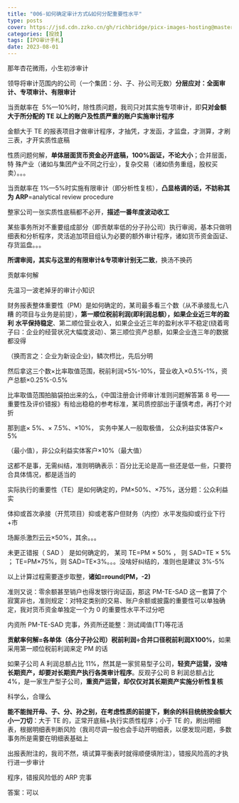 ```yaml
---
title: "006-如何确定审计方式&如何分配重要性水平"
type: posts
cover: https://jsd.cdn.zzko.cn/gh/richbridge/picx-images-hosting@master/thumbnail/audit.jpg
categories: [投技]
tags: [IPO审计手札]
date: 2023-08-01
---
```

那年杏花微雨，小生初涉审计

领导将审计范围内的公司（一个集团：分、子、孙公司无数）**分层应对：全面审计、专项审计、有限审计**

当贡献率在  5%—10%时，除性质问题，我司只对其实施专项审计，即**只对金额大于所分配的 TE 以上的账户及性质严重的账户实施审计程序**

金额大于 TE 的报表项目才做审计程序，才抽凭，才发函，才监盘，才测算，才刷三表，才开实质性底稿

性质问题何解，**单体层面货币资金必开底稿，100%函证，不论大小**；合并层面，特 殊产业（诸如与集团产业不同之行业），复杂交易（诸如债务重组，股权买卖）。。。

当贡献率在 1%—5%时实施有限审计（即分析性复核），**凸显格调的话，不妨称其为** **ARP**=analytical review procedure

整家公司一张实质性底稿都不必开，**描述一番年度波动收工**

某些事务所对不重要组成部分（即贡献率低的分子孙公司）执行审阅，基本只做明细表和分析程序，灵活追加项目组认为必要的额外审计程序，诸如货币资金函证、存货监盘。。。

**所谓审阅，其实与这里的有限审计&专项审计别无二致**，换汤不换药

贡献率何解

先温习一波老掉牙的审计小知识

财务报表整体重要性（PM）是如何确定的，某司最多看三个数（从不承接乱七八糟 的项目与业务是前提），**第一顺位税前利润(即利润总额），如果企业近三年的盈利** **水平保持稳定**、第二顺位营业收入，如果企业近三年的盈利水平不稳定(绕着弯子曰：企业的经营状况大幅度波动）、第三顺位资产总额，如果企业连三年的数据都没得

（换而言之：企业为新设企业)，鳞次栉比，先后分明

然后拿这三个数×比率取值范围，税前利润×5%-10%，营业收入×0.5%-1%，资产总额×0.25%-0.5%

比率取值范围拍脑袋拍出来的么，《中国注册会计师审计准则问题解答第 8 号——重要性及评价错报》有给出稳稳的参考标准，某司质控部出于谨慎考虑，再打个对折

那到底× 5%、× 7.5%、×10%， 实务中某人一般取极值， 公众利益实体客户× 5%

（最小值），非公众利益实体客户×10%（最大值）

这都不是事，无需纠结，准则明确表示：百分比无论是高一些还是低一些，只要符合具体情况，都是适当的

实际执行的重要性（TE）是如何确定的，PM×50%、×75%，送分题：公众利益实

体抑或首次承接（开荒项目）抑或老客户但财务（内控）水平发指抑或行业下行+市

场厮杀激烈云云×50%，其余。。。

未更正错报（ SAD ） 是如何确定的， 某司 TE=PM × 50% ， 则 SAD=TE × 5% ； TE=PM×75%，则 SAD=TE×3%。。。没啥好纠结的，准则也是建议 3%-5%

以上计算过程需要逐步取整，**诸如=round(PM，-2)**

准则又说：零余额甚至销户也得发银行询证函，那这 PM-TE-SAD 这一套算了个寂寞非也，准则规定：对特定类别的交易、账户余额或披露的重要性可以单独确定，我对货币资金单独定一个为 0 的重要性水平不过分吧

内资所 PM-TE-SAD 完事，外资所还能整：测试阈值(TT)等花活

**贡献率何解=各单体（各分子孙公司）税前利润÷合并口径税前利润X100%**，如果采用第一顺位税前利润来定 PM 的话

如果子公司 A 利润总额占比 11%，然其是一家贸易型子公司，**轻资产运营，没啥长期资产，却要对长期资产执行各类审计程序**。反观子公司 B 利润总额占比 4%，是一家生产型子公司，**重资产运营，却仅仅对其长期资产实施分析性复核**

科学么，合理么

**能不能抛开母、子、分、孙之别，在考虑性质的前提下，剩余的科目统统按金额大小一刀切**：大于 TE 的，正常开底稿+执行实质性程序；小于 TE 的，刷出明细表，根据明细表判断风险（我司尽调一般也会手动开明细表，以便发现问题，多数事务所是需要在明细表基础上

出报表附注的，我司不然，填试算平衡表时就得顺便填附注），错报风险高的才执行进一步审计

程序，错报风险低的 ARP 完事

答案：可以
